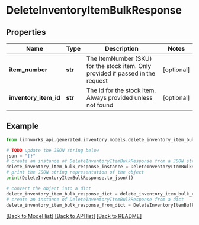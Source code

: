 # DeleteInventoryItemBulkResponse


## Properties

Name | Type | Description | Notes
------------ | ------------- | ------------- | -------------
**item_number** | **str** | The ItemNumber (SKU) for the stock item. Only provided if passed in the request | [optional] 
**inventory_item_id** | **str** | The Id for the stock item. Always provided unless not found | [optional] 

## Example

```python
from linnworks_api.generated.inventory.models.delete_inventory_item_bulk_response import DeleteInventoryItemBulkResponse

# TODO update the JSON string below
json = "{}"
# create an instance of DeleteInventoryItemBulkResponse from a JSON string
delete_inventory_item_bulk_response_instance = DeleteInventoryItemBulkResponse.from_json(json)
# print the JSON string representation of the object
print(DeleteInventoryItemBulkResponse.to_json())

# convert the object into a dict
delete_inventory_item_bulk_response_dict = delete_inventory_item_bulk_response_instance.to_dict()
# create an instance of DeleteInventoryItemBulkResponse from a dict
delete_inventory_item_bulk_response_from_dict = DeleteInventoryItemBulkResponse.from_dict(delete_inventory_item_bulk_response_dict)
```
[[Back to Model list]](../README.md#documentation-for-models) [[Back to API list]](../README.md#documentation-for-api-endpoints) [[Back to README]](../README.md)


